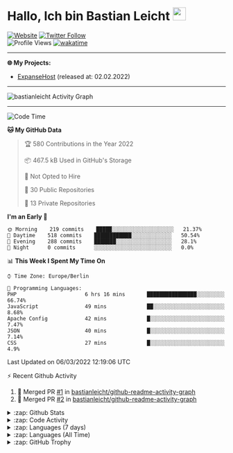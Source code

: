 <h1>Hallo, Ich bin Bastian Leicht <img src="https://raw.githubusercontent.com/bastianleicht/bastianleicht/master/assets/wave.gif" width="30px" alt=""></h1>

[![Website](https://img.shields.io/website?label=bastianleicht.de&style=for-the-badge&url=https%3A%2F%2Fbastianleicht.de)](https://bastianleicht.de)
[![Twitter Follow](https://img.shields.io/twitter/follow/bastianleicht?color=1DA1F2&logo=twitter&style=for-the-badge)](https://twitter.com/intent/follow?original_referer=https%3A%2F%2Fgithub.com%2Fbastianleicht&screen_name=bastianleicht)
<br>
![Profile Views](https://komarev.com/ghpvc/?username=2Fbastianleicht&style=flat-square)
[![wakatime](https://wakatime.com/badge/user/90818ae0-9ba0-4e2a-8ed8-98c30e947c50.svg)](https://wakatime.com/@90818ae0-9ba0-4e2a-8ed8-98c30e947c50)

---

**🌐 My Projects:**

- [ExpanseHost](https://expansehost.de) (released at: 02.02.2022)

---
<img alt="bastianleicht Activity Graph" src="https://activity-graph.herokuapp.com/graph?username=bastianleicht&bg_color=0D1117&color=5BCDEC&line=5BCDEC&point=FFFFFF&hide_border=true"/>

---
<!--START_SECTION:waka-->
![Code Time](http://img.shields.io/badge/Code%20Time-593%20hrs%2028%20mins-blue)

**🐱 My GitHub Data** 

> 🏆 580 Contributions in the Year 2022
 > 
> 📦 467.5 kB Used in GitHub's Storage 
 > 
> 🚫 Not Opted to Hire
 > 
> 📜 30 Public Repositories 
 > 
> 🔑 13 Private Repositories  
 > 
**I'm an Early 🐤** 

```text
🌞 Morning    219 commits    █████░░░░░░░░░░░░░░░░░░░░   21.37% 
🌆 Daytime    518 commits    ████████████░░░░░░░░░░░░░   50.54% 
🌃 Evening    288 commits    ███████░░░░░░░░░░░░░░░░░░   28.1% 
🌙 Night      0 commits      ░░░░░░░░░░░░░░░░░░░░░░░░░   0.0%

```


📊 **This Week I Spent My Time On** 

```text
⌚︎ Time Zone: Europe/Berlin

💬 Programming Languages: 
PHP                      6 hrs 16 mins       ████████████████░░░░░░░░░   66.74% 
JavaScript               49 mins             ██░░░░░░░░░░░░░░░░░░░░░░░   8.68% 
Apache Config            42 mins             █░░░░░░░░░░░░░░░░░░░░░░░░   7.47% 
JSON                     40 mins             █░░░░░░░░░░░░░░░░░░░░░░░░   7.14% 
CSS                      27 mins             █░░░░░░░░░░░░░░░░░░░░░░░░   4.9%

```


 Last Updated on 06/03/2022 12:19:06 UTC
<!--END_SECTION:waka-->
:zap: Recent Github Activity    
<!--START_SECTION:activity-->
1. 🎉 Merged PR [#1](https://github.com/bastianleicht/github-readme-activity-graph/pull/1) in [bastianleicht/github-readme-activity-graph](https://github.com/bastianleicht/github-readme-activity-graph)
2. 🎉 Merged PR [#2](https://github.com/bastianleicht/github-readme-activity-graph/pull/2) in [bastianleicht/github-readme-activity-graph](https://github.com/bastianleicht/github-readme-activity-graph)
<!--END_SECTION:activity-->

<details>
    <summary>:zap: Github Stats</summary>
    <pre>
        <img alt="GitHub Stats" src="https://github-readme-stats-new-bastianleicht.vercel.app/api?username=bastianleicht&show_icons=true&theme=dark" />
    </pre>
</details>

<details>
    <summary>:zap: Code Activity</summary>
    <pre>
        <img alt="Code activity" src="https://wakatime.com/share/@90818ae0-9ba0-4e2a-8ed8-98c30e947c50/a1ac7e83-bba7-4109-8f37-037c37bb63eb.svg" height="400" />    
    </pre>
</details>

<details>
    <summary>:zap: Languages (7 days)</summary>
    <pre>
        <img alt="Languages used (7 days)" src="https://wakatime.com/share/@90818ae0-9ba0-4e2a-8ed8-98c30e947c50/b0eba8ff-2de8-4b40-929e-8c7a97a106f9.svg" height="400" />
    </pre>
</details>

<details>
    <summary>:zap: Languages (All Time)</summary>
    <pre>
        <img alt="All time used Languages" src="https://wakatime.com/share/@90818ae0-9ba0-4e2a-8ed8-98c30e947c50/d328c553-68a8-4426-974c-be045b324309.svg" height="400" />
    </pre>
</details>

<details>
    <summary>:zap: GitHub Trophy</summary>
    <pre>
        <p align="left"> <a href="https://github.com/ryo-ma/github-profile-trophy"><img src="https://github-profile-trophy.vercel.app/?username=bastianleicht" alt="bastianleicht" /></a> </p>
    </pre>
</details>

[Website]: https://bastianleicht.de/
